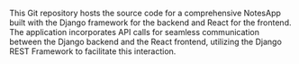This Git repository hosts the source code for a comprehensive NotesApp built with the Django framework for the backend and React for the frontend. The application incorporates API calls for seamless communication between the Django backend and the React frontend, utilizing the Django REST Framework to facilitate this interaction.
